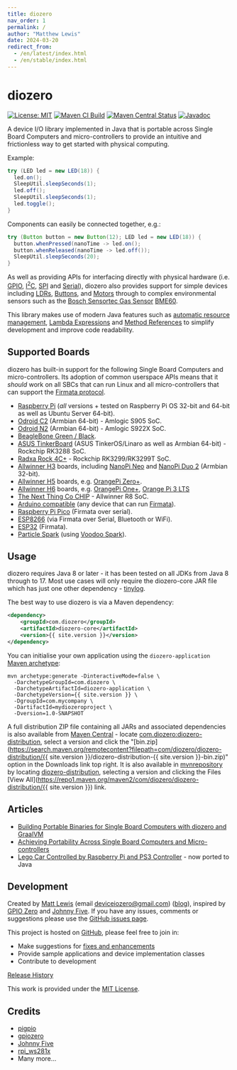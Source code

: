 ```yaml
---
title: diozero
nav_order: 1
permalink: /
author: "Matthew Lewis"
date: 2024-03-20
redirect_from:
  - /en/latest/index.html
  - /en/stable/index.html
---
```

# diozero

[![License: MIT](https://img.shields.io/badge/License-MIT-yellow.svg)](https://opensource.org/licenses/MIT)
[![Maven CI Build](https://github.com/mattjlewis/diozero/actions/workflows/build.yml/badge.svg)](https://github.com/mattjlewis/diozero/actions/workflows/build.yml)
[![Maven Central Status](https://img.shields.io/maven-central/v/com.diozero/diozero.svg)](https://search.maven.org/search?q=g:com.diozero)
[![Javadoc](https://www.javadoc.io/badge/com.diozero/diozero-core.svg)](https://www.javadoc.io/doc/com.diozero/diozero-core)

A device I/O library implemented in Java that is portable across Single Board Computers and
micro-controllers to provide an intuitive and frictionless way to get started with physical
computing.

Example:

```java
try (LED led = new LED(18)) {
  led.on();
  SleepUtil.sleepSeconds(1);
  led.off();
  SleepUtil.sleepSeconds(1);
  led.toggle();
}
```

Components can easily be connected together, e.g.:

```java
try (Button button = new Button(12); LED led = new LED(18)) {
  button.whenPressed(nanoTime -> led.on();
  button.whenReleased(nanoTime -> led.off());
  SleepUtil.sleepSeconds(20);
}
```

As well as providing APIs for interfacing directly with physical hardware (i.e.
[GPIO](https://github.com/mattjlewis/diozero/blob/master/diozero-core/src/main/java/com/diozero/api/DigitalOutputDevice.java),
[I<sup>2</sup>C](https://github.com/mattjlewis/diozero/blob/master/diozero-core/src/main/java/com/diozero/api/I2CDevice.java),
[SPI](https://github.com/mattjlewis/diozero/blob/master/diozero-core/src/main/java/com/diozero/api/SpiDevice.java) and
[Serial](https://github.com/mattjlewis/diozero/blob/master/diozero-core/src/main/java/com/diozero/api/SerialDevice.java)),
diozero also provides support for simple devices including [LDRs](https://github.com/mattjlewis/diozero/blob/master/diozero-core/src/main/java/com/diozero/devices/LDR.java),
[Buttons](https://github.com/mattjlewis/diozero/blob/master/diozero-core/src/main/java/com/diozero/devices/Button.java), and
[Motors](https://github.com/mattjlewis/diozero/blob/master/diozero-core/src/main/java/com/diozero/devices/motor/MotorBase.java)
through to complex environmental sensors such as the
[Bosch Sensortec Gas Sensor](https://www.bosch-sensortec.com/products/environmental-sensors/gas-sensors-bme680/)
[BME60](https://github.com/mattjlewis/diozero/blob/master/diozero-core/src/main/java/com/diozero/devices/BME680.java).

This library makes use of modern Java features such as 
[automatic resource management](https://docs.oracle.com/javase/tutorial/essential/exceptions/tryResourceClose.html), 
[Lambda Expressions](https://docs.oracle.com/javase/tutorial/java/javaOO/lambdaexpressions.html) and 
[Method References](https://docs.oracle.com/javase/tutorial/java/javaOO/methodreferences.html) 
to simplify development and improve code readability.

## Supported Boards

diozero has built-in support for the following Single Board Computers and micro-controllers. Its
adoption of common userspace APIs means that it _should_ work on all SBCs that can run Linux and all
micro-controllers that can support the [Firmata protocol](https://github.com/firmata/protocol).

* [Raspberry Pi](https://www.raspberrypi.org/) (_all_ versions + tested on Raspberry Pi OS 32-bit and 64-bit as well as Ubuntu Server 64-bit).
* [Odroid C2](https://wiki.odroid.com/odroid-c2/odroid-c2) (Armbian 64-bit) - Amlogic S905 SoC.
* [Odroid N2](https://wiki.odroid.com/odroid-n2/odroid-n2) (Armbian 64-bit) - Amlogic S922X SoC.
* [BeagleBone Green / Black](https://beagleboard.org/black).
* [ASUS TinkerBoard](https://www.asus.com/uk/Single-board-Computer/TINKER-BOARD/) (ASUS TinkerOS/Linaro as well as Armbian 64-bit) - Rockchip RK3288 SoC.
* [Radxa Rock 4C+](https://wiki.radxa.com/Rock4/4cplus) - Rockchip RK3299/RK3299T SoC.
* [Allwinner H3](https://linux-sunxi.org/H3) boards, including [NanoPi Neo](https://www.friendlyarm.com/index.php?route=product/product&product_id=132)
and [NanoPi Duo 2](https://www.friendlyelec.com/index.php?route=product/product&product_id=244) (Armbian 32-bit).
* [Allwinner H5](https://linux-sunxi.org/H5) boards, e.g. [OrangePi Zero+](http://www.orangepi.org/OrangePiZeroPlus/).
* [Allwinner H6](https://linux-sunxi.org/H6) boards, e.g. [OrangePi One+](http://www.orangepi.org/OrangePiOneplus/),
[Orange Pi 3 LTS](http://www.orangepi.org/html/hardWare/computerAndMicrocontrollers/details/orange-pi-3-LTS.html)
* [The Next Thing Co CHIP](https://getchip.com/pages/chip) - Allwinner R8 SoC.
* [Arduino compatible](https://www.arduino.cc) (any device that can run [Firmata](http://firmatabuilder.com)).
* [Raspberry Pi Pico](https://www.raspberrypi.com/products/raspberry-pi-pico/) (Firmata over serial).
* [ESP8266](https://www.espressif.com/en/products/socs/esp8266) (via Firmata over Serial, Bluetooth or WiFi).
* [ESP32](https://www.espressif.com/en/products/socs/esp32) (Firmata).
* [Particle Spark](https://docs.particle.io/datasheets/discontinued/core-datasheet/) (using [Voodoo Spark](https://github.com/voodootikigod/voodoospark)).

## Usage

diozero requires Java 8 or later - it has been tested on all JDKs from Java 8 through to 17. Most
use cases will only require the diozero-core JAR file which has just one other dependency -
[tinylog](https://tinylog.org/v2/).

The best way to use diozero is via a Maven dependency:

```xml
<dependency>
    <groupId>com.diozero</groupId>
    <artifactId>diozero-core</artifactId>
    <version>{{ site.version }}</version>
</dependency>
```

You can initialise your own application using the `diozero-application`
[Maven archetype](https://maven.apache.org/guides/introduction/introduction-to-archetypes.html):

```
mvn archetype:generate -DinteractiveMode=false \
  -DarchetypeGroupId=com.diozero \
  -DarchetypeArtifactId=diozero-application \
  -DarchetypeVersion={{ site.version }} \
  -DgroupId=com.mycompany \
  -DartifactId=mydiozeroproject \
  -Dversion=1.0-SNAPSHOT
```

A full distribution ZIP file containing all JARs and associated dependencies is also available from
[Maven Central](https://search.maven.org/) - locate
[com.diozero:diozero-distribution](https://search.maven.org/artifact/com.diozero/diozero-distribution),
select a version and click the "[bin.zip](https://search.maven.org/remotecontent?filepath=com/diozero/diozero-distribution/{{ site.version }}/diozero-distribution-{{ site.version }}-bin.zip)" option in the Downloads link top right.
It is also available in [mvnrepository](https://mvnrepository.com/) by locating [diozero-distribution](https://mvnrepository.com/artifact/com.diozero/diozero-distribution), selecting a version and clicking the Files [View All](https://repo1.maven.org/maven2/com/diozero/diozero-distribution/{{ site.version }}) link.

## Articles

* [Building Portable Binaries for Single Board Computers with diozero and GraalVM](https://deviceiozero.medium.com/building-portable-binaries-for-single-board-computers-with-diozero-and-graalvm-b659f79d5c71)
* [Achieving Portability Across Single Board Computers and Micro-controllers](https://deviceiozero.medium.com/tbc)
* [Lego Car Controlled by Raspberry Pi and PS3 Controller](http://mattandshirl.blogspot.com/2013/06/lego-car-controlled-by-raspberry-pi-and.html) - now ported to Java

## Development

Created by [Matt Lewis](https://github.com/mattjlewis) (email [deviceiozero@gmail.com](mailto:deviceiozero@gmail.com))
([blog](https://diozero.blogspot.co.uk/)), inspired by [GPIO Zero](https://gpiozero.readthedocs.org/)
and [Johnny Five](http://johnny-five.io/). 
If you have any issues, comments or suggestions please use the [GitHub issues page](https://github.com/mattjlewis/diozero/issues).

This project is hosted on [GitHub](https://github.com/mattjlewis/diozero/), please feel free to join in:

* Make suggestions for [fixes and enhancements](https://github.com/mattjlewis/diozero/issues)
* Provide sample applications and device implementation classes
* Contribute to development

[Release History](7_internals/98_Releases.md)

This work is provided under the [MIT License](https://github.com/mattjlewis/diozero/tree/master/LICENSE.txt).

## Credits

* [pigpio](https://abyz.me.uk/rpi/pigpio/)
* [gpiozero](https://gpiozero.readthedocs.io/en/stable/)
* [Johnny Five](http://johnny-five.io)
* [rpi_ws281x](https://github.com/jgarff/rpi_ws281x)
* Many more...
